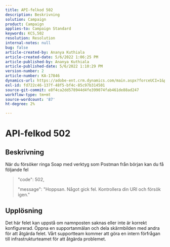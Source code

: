 ```yaml
---
title: API-felkod 502
description: Beskrivning
solution: Campaign
product: Campaign
applies-to: Campaign Standard
keywords: KCS,502
resolution: Resolution
internal-notes: null
bug: false
article-created-by: Ananya Kuthiala
article-created-date: 5/6/2022 1:06:25 PM
article-published-by: Ananya Kuthiala
article-published-date: 5/6/2022 1:10:29 PM
version-number: 2
article-number: KA-17846
dynamics-url: https://adobe-ent.crm.dynamics.com/main.aspx?forceUCI=1&pagetype=entityrecord&etn=knowledgearticle&id=2a32a951-3dcd-ec11-a7b5-0022480b639b
exl-id: fd722c46-137f-48f5-bf4c-85c97b314501
source-git-commit: e8f4ca2dd578944d4fe399074fab461de88ad247
workflow-type: tm+mt
source-wordcount: '87'
ht-degree: 2%

---
```


# API-felkod 502

## Beskrivning


När du försöker ringa Soap med verktyg som Postman från början kan du få följande fel




> &quot;code&quot;: 502,
> 
> &quot;message&quot;: &quot;Hoppsan. Något gick fel. Kontrollera din URI och försök igen.&quot;





## Upplösning


Det här felet kan uppstå om namnposten saknas eller inte är korrekt konfigurerad. Öppna en supportanmälan och dela skärmbilden med andra för att åtgärda felet. Vårt supportteam kommer att göra en intern förfrågan till infrastrukturteamet för att åtgärda problemet.
